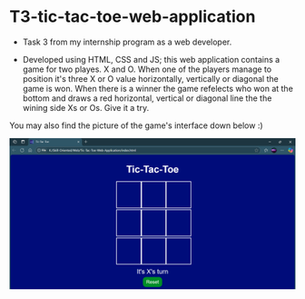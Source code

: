 # T3-tic-tac-toe-web-application
- Task 3 from my internship program as a web developer.

- Developed using HTML, CSS and JS; this web application contains a game for two playes. X and O. When one of the players manage to position it's three X or O value horizontally, vertically or diagonal the game is won. When there is a winner the game refelects who won at the bottom and draws a red horizontal, vertical or diagonal line the the wining side Xs or Os. Give it a try.

You may also find the picture of the game's interface down below :)

<img src="https://github.com/Kira-Legacy/Image_Repo/blob/main/Tic-Tac_Toe.png" alt = "Tic-Tac-Toe interface">
